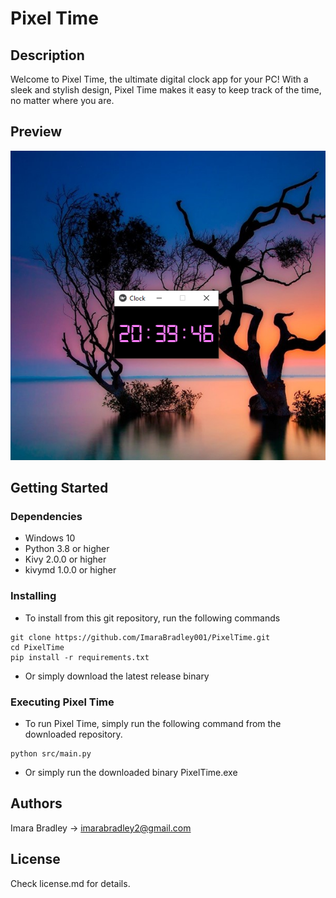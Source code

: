 # Pixel Time

## Description
Welcome to Pixel Time, the ultimate digital clock app for your PC! With a sleek and stylish design, Pixel Time makes it easy to keep track of the time, no matter where you are.

## Preview
![alt text](https://github.com/ImaraBradley001/PixelTime/raw/master/preview/1.png)

## Getting Started

### Dependencies

*  Windows 10
* Python 3.8 or higher
* Kivy 2.0.0 or higher
* kivymd 1.0.0 or higher

### Installing

* To install from this git repository, run the following commands
```
git clone https://github.com/ImaraBradley001/PixelTime.git
cd PixelTime
pip install -r requirements.txt
```
* Or simply download the latest release binary

### Executing Pixel Time
* To run Pixel Time, simply run the following command from the downloaded repository.
```
python src/main.py
```
* Or simply run the downloaded binary PixelTime.exe 

## Authors

Imara Bradley -> imarabradley2@gmail.com

## License

Check license.md for details.
